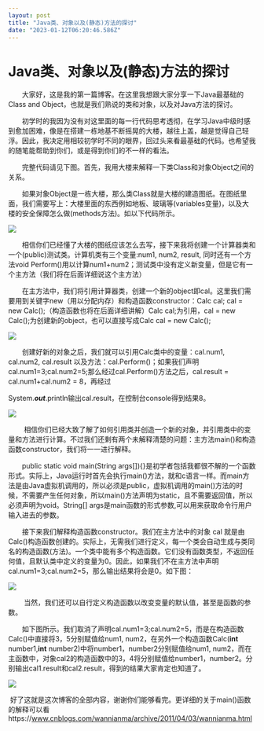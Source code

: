 ```yaml
---
layout: post
title: "Java类、对象以及(静态)方法的探讨"
date: "2023-01-12T06:20:46.586Z"
---
```

Java类、对象以及(静态)方法的探讨
===================

　　大家好，这是我的第一篇博客。在这里我想跟大家分享一下Java最基础的Class and Object，也就是我们熟说的类和对象，以及对Java方法的探讨。

　　初学时的我因为没有对这里面的每一行代码思考透彻，在学习Java中级时感到愈加困难，像是在搭建一栋地基不断摇晃的大楼，越往上盖，越是觉得自己轻浮。因此，我决定用相较初学时不同的眼界，回过头来看最基础的代码。也希望我的随笔能帮助到你们，或是得到你们的不一样的看法。

　　完整代码请见下图。首先，我用大楼来解释一下类Class和对象Object之间的关系。

　　如果对象Object是一栋大楼，那么类Class就是大楼的建造图纸。在图纸里面，我们需要写上：大楼里面的东西例如地板、玻璃等(variables变量)，以及大楼的安全保障怎么做(methods方法)。如以下代码所示。

![](https://img2023.cnblogs.com/blog/3078052/202301/3078052-20230108122813478-1803266567.png)

　　相信你们已经懂了大楼的图纸应该怎么去写，接下来我将创建一个计算器类和一个(public)测试类。计算机类有三个变量:num1, num2, result, 同时还有一个方法void Perform()用以计算num1+num2；测试类中没有定义新变量，但是它有一个主方法（我们将在后面详细说这个主方法）

　　在主方法中，我们将引用计算器类，创建一个新的object即cal。这里我们需要用到关键字new（用以分配内存）和构造函数constructor：Calc cal; cal = new Calc();（构造函数也将在后面详细讲解）Calc cal;为引用，cal = new Calc();为创建新的object，也可以直接写成Calc cal = new Calc();

![](https://img2023.cnblogs.com/blog/3078052/202301/3078052-20230108130550203-520542595.png)

　　创建好新的对象之后，我们就可以引用Calc类中的变量：cal.num1, cal.num2, cal.result 以及方法：cal.Perform()；如果我们声明cal.num1=3;cal.num2=5;那么经过cal.Perform()方法之后，cal.result = cal.num1+cal.num2 = 8，再经过

System.**_out_**.println输出cal.result，在控制台console得到结果8。

![](https://img2023.cnblogs.com/blog/3078052/202301/3078052-20230108130648754-1550062136.png)

 　　相信你们已经大致了解了如何引用类并创造一个新的对象，并引用类中的变量和方法进行计算。不过我们还剩有两个未解释清楚的问题：主方法main()和构造函数constructor，我们将一一进行解释。

　　public static void main(String args\[\]){}是初学者包括我都很不解的一个函数形式。实际上，Java运行时首先会执行main()方法，就和c语言一样。而main方法是由Java虚拟机调用的，所以必须是public，虚拟机调用的main()方法的时候，不需要产生任何对象，所以main()方法声明为static，且不需要返回值，所以必须声明为void。String\[\] args是main函数的形式参数,可以用来获取命令行用户输入进去的参数。

　　接下来我们解释构造函数constructor。我们在主方法中的对象 cal 就是由Calc()构造函数创建的。实际上，无需我们进行定义，每一个类会自动生成与类同名的构造函数(方法)。一个类中能有多个构造函数。它们没有函数类型，不返回任何值，且默认类中定义的变量为0。因此，如果我们不在主方法中声明cal.num1=3;cal.num2=5，那么输出结果将会是0。如下图：

![](https://img2023.cnblogs.com/blog/3078052/202301/3078052-20230108131137470-1562892587.png)

 　　当然，我们还可以自行定义构造函数以改变变量的默认值，甚至是函数的参数。  

　　如下图所示。我们取消了声明cal.num1=3;cal.num2=5，而是在构造函数Calc()中直接将3，5分别赋值给num1, num2，在另外一个构造函数Calc(**int** number1,**int** number2)中将number1，number2分别赋值给num1, num2，而在主函数中，对象cal2的构造函数中的3，4将分别赋值给number1，number2。分别输出cal1.result和cal2.result，得到的结果大家肯定也知道了。

![](https://img2023.cnblogs.com/blog/3078052/202301/3078052-20230108132547433-1135719964.png)

 好了这就是这次博客的全部内容，谢谢你们能够看完。更详细的关于main()函数的解释可以看https://www.cnblogs.com/wannianma/archive/2011/04/03/wannianma.html